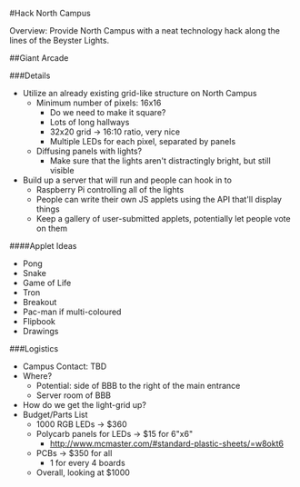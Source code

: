 #Hack North Campus

Overview: Provide North Campus with a neat technology hack along the lines of the Beyster Lights.

##Giant Arcade

###Details
* Utilize an already existing grid-like structure on North Campus
  * Minimum number of pixels: 16x16
    * Do we need to make it square?
    * Lots of long hallways
    * 32x20 grid -> 16:10 ratio, very nice
    * Multiple LEDs for each pixel, separated by panels
  * Diffusing panels with lights?
    * Make sure that the lights aren't distractingly bright, but still visible
* Build up a server that will run and people can hook in to
  * Raspberry Pi controlling all of the lights
  * People can write their own JS applets using the API that'll display things
  * Keep a gallery of user-submitted applets, potentially let people vote on them

####Applet Ideas
* Pong
* Snake
* Game of Life
* Tron
* Breakout
* Pac-man if multi-coloured
* Flipbook
* Drawings

###Logistics
* Campus Contact: TBD
* Where?
  * Potential: side of BBB to the right of the main entrance
  * Server room of BBB
* How do we get the light-grid up?
* Budget/Parts List
  * 1000 RGB LEDs -> $360
  * Polycarb panels for LEDs -> $15 for 6"x6"
    * http://www.mcmaster.com/#standard-plastic-sheets/=w8okt6
  * PCBs -> $350 for all
    * 1 for every 4 boards
  * Overall, looking at $1000
